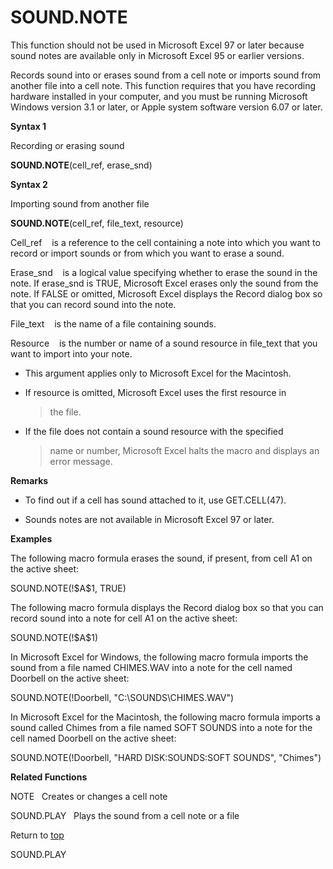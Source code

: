 SOUND.NOTE
==========

This function should not be used in Microsoft Excel 97 or later because
sound notes are available only in Microsoft Excel 95 or earlier
versions.

Records sound into or erases sound from a cell note or imports sound
from another file into a cell note. This function requires that you have
recording hardware installed in your computer, and you must be running
Microsoft Windows version 3.1 or later, or Apple system software version
6.07 or later.

**Syntax 1**

Recording or erasing sound

**SOUND.NOTE**(cell\_ref, erase\_snd)

**Syntax 2**

Importing sound from another file

**SOUND.NOTE**(cell\_ref, file\_text, resource)

Cell\_ref    is a reference to the cell containing a note into which you
want to record or import sounds or from which you want to erase a sound.

Erase\_snd    is a logical value specifying whether to erase the sound
in the note. If erase\_snd is TRUE, Microsoft Excel erases only the
sound from the note. If FALSE or omitted, Microsoft Excel displays the
Record dialog box so that you can record sound into the note.

File\_text    is the name of a file containing sounds.

Resource    is the number or name of a sound resource in file\_text that
you want to import into your note.

-   This argument applies only to Microsoft Excel for the Macintosh.

-   If resource is omitted, Microsoft Excel uses the first resource in
    > the file.

-   If the file does not contain a sound resource with the specified
    > name or number, Microsoft Excel halts the macro and displays an
    > error message.

**Remarks**

-   To find out if a cell has sound attached to it, use GET.CELL(47).

-   Sounds notes are not available in Microsoft Excel 97 or later.

**Examples**

The following macro formula erases the sound, if present, from cell A1
on the active sheet:

SOUND.NOTE(!\$A\$1, TRUE)

The following macro formula displays the Record dialog box so that you
can record sound into a note for cell A1 on the active sheet:

SOUND.NOTE(!\$A\$1)

In Microsoft Excel for Windows, the following macro formula imports the
sound from a file named CHIMES.WAV into a note for the cell named
Doorbell on the active sheet:

SOUND.NOTE(!Doorbell, \"C:\\SOUNDS\\CHIMES.WAV\")

In Microsoft Excel for the Macintosh, the following macro formula
imports a sound called Chimes from a file named SOFT SOUNDS into a note
for the cell named Doorbell on the active sheet:

SOUND.NOTE(!Doorbell, \"HARD DISK:SOUNDS:SOFT SOUNDS\", \"Chimes\")

**Related Functions**

NOTE   Creates or changes a cell note

SOUND.PLAY   Plays the sound from a cell note or a file

Return to [top](#Q)

SOUND.PLAY
